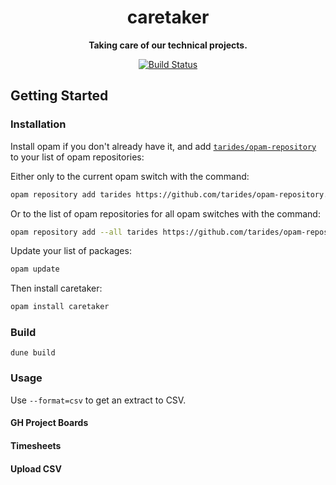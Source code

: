 <h1 align="center">
  caretaker
</h1>

<p align="center">
  <strong>Taking care of our technical projects.</strong>
</p>

<p align="center">
  <!--
  <a href="https://ocaml.ci.dev/github/tarides/caretaker">
    <img src="https://img.shields.io/endpoint?url=https://ocaml.ci.dev/badge/tarides/caretaker/main&logo=ocaml" alt="OCaml-CI Build Status" />
  </a>
  -->

  <a href="https://github.com/tarides/caretaker/actions/workflows/build.yml">
    <img src="https://github.com/tarides/caretaker/actions/workflows/build.yml/badge.svg?branch=main" alt="Build Status" />
  </a>
</p>

## Getting Started

### Installation

Install opam if you don't already have it, and add [`tarides/opam-repository`](https://github.com/tarides/opam-repository) to your list of opam repositories:

Either only to the current opam switch with the command:
```sh
opam repository add tarides https://github.com/tarides/opam-repository.git
```

Or to the list of opam repositories for all opam switches with the command:
```sh
opam repository add --all tarides https://github.com/tarides/opam-repository.git
```

Update your list of packages:
```sh
opam update
```

Then install caretaker:
```sh
opam install caretaker
```

### Build

```
dune build
```

### Usage

Use `--format=csv` to get an extract to CSV.

#### GH Project Boards

#### Timesheets

#### Upload CSV
